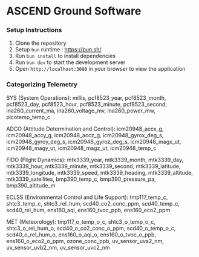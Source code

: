 # ASCEND Ground Software

### Setup Instructions

1. Clone the repository
2. Setup `bun` runtime : https://bun.sh/
3. Run `bun install` to install dependencies
4. Run `bun dev` to start the development server
5. Open `http://localhost:3000` in your browser to view the application

### Categorizing Telemetry

SYS (System Operations): millis, pcf8523_year, pcf8523_month, pcf8523_day, pcf8523_hour, pcf8523_minute, pcf8523_second, ina260_current_ma, ina260_voltage_mv, ina260_power_mw, picotemp_temp_c

ADCO (Attitude Determination and Control): icm20948_accx_g, icm20948_accy_g, icm20948_accz_g, icm20948_gyrox_deg_s, icm20948_gyroy_deg_s, icm20948_gyroz_deg_s, icm20948_magx_ut, icm20948_magy_ut, icm20948_magz_ut, icm20948_temp_c

FIDO (Flight Dynamics): mtk3339_year, mtk3339_month, mtk3339_day, mtk3339_hour, mtk3339_minute, mtk3339_second, mtk3339_latitude, mtk3339_longitude, mtk3339_speed, mtk3339_heading, mtk3339_altitude, mtk3339_satellites, bmp390_temp_c, bmp390_pressure_pa, bmp390_altitude_m

ECLSS (Environmental Control and Life Support): tmp117_temp_c, shtc3_temp_c, shtc3_rel_hum, scd40_co2_conc_ppm, scd40_temp_c, scd40_rel_hum, ens160_aqi, ens160_tvoc_ppb, ens160_eco2_ppm

MET (Meteorology): tmp117_o_temp_o_c, shtc3_o_temp_o_c, shtc3_o_rel_hum_o, scd40_o_co2_conc_o_ppm, scd40_o_temp_o_c, scd40_o_rel_hum_o, ens160_o_aqi_o, ens160_o_tvoc_o_ppb, ens160_o_eco2_o_ppm, ozone_conc_ppb, uv_sensor_uva2_nm, uv_sensor_uvb2_nm, uv_sensor_uvc2_nm
